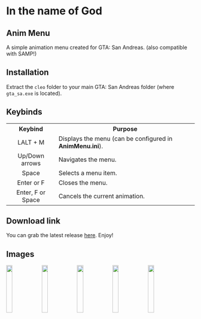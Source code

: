 # In the name of God
## Anim Menu
A simple animation menu created for GTA: San Andreas. (also compatible with SAMP!)

## Installation
Extract the `cleo` folder to your main GTA: San Andreas folder (where `gta_sa.exe` is located).

## Keybinds
<table>
	<tr>
		<th>Keybind</th>
		<th>Purpose</th>
	</tr>
	<tr>
		<td align="center">LALT + M</td>
		<td>Displays the menu (can be configured in <b>AnimMenu.ini</b>).</td>
	</tr>
		<td align="center">Up/Down arrows</td>
		<td>Navigates the menu.</td>
	</tr>
		<td align="center">Space</td>
		<td>Selects a menu item.</td>
	</tr>
		<td align="center">Enter or F</td>
		<td>Closes the menu.</td>
	</tr>
		<td align="center">Enter, F or Space</td>
		<td>Cancels the current animation.</td>
	</tr>
</table>

## Download link
You can grab the latest release [here](https://github.com/Wirmaple73/CLEO-AnimMenu/releases/latest). Enjoy!

## Images
<img src="https://github.com/Wirmaple73/CLEO-AnimMenu/assets/71328992/3c7a1552-2249-44c9-8d75-e305168947ad" width="18%"></img> <img src="https://github.com/Wirmaple73/CLEO-AnimMenu/assets/71328992/ae84689f-7ccc-4515-9745-eb162273d20d" width="18%"></img> <img src="https://github.com/Wirmaple73/CLEO-AnimMenu/assets/71328992/a07253bc-1cee-4f37-b9fe-fa779b2df31b" width="18%"></img> <img src="https://github.com/Wirmaple73/CLEO-AnimMenu/assets/71328992/5f768ccc-cf67-41f6-a434-1e1021f60067" width="18%"></img> <img src="https://github.com/Wirmaple73/CLEO-AnimMenu/assets/71328992/956e8971-e8f4-496c-a815-2ca1fe9c3d80" width="18%"></img> 

